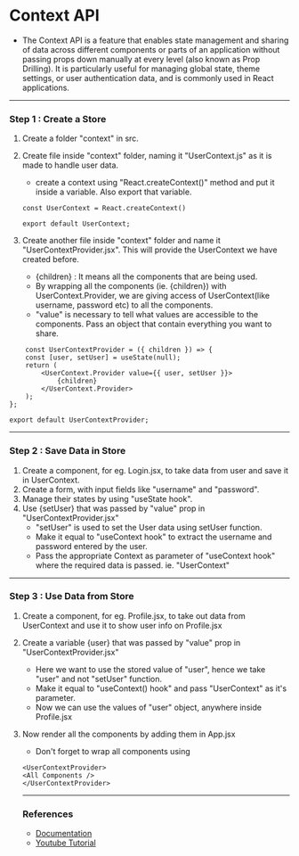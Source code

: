 # Context API

- The Context API is a feature that enables state management and sharing of data across different components or parts of an application without passing props down manually at every level (also known as Prop Drilling). It is particularly useful for managing global state, theme settings, or user authentication data, and is commonly used in React applications.
---

### Step 1 : Create a Store

1. Create a folder "context" in src.
2. Create file inside "context" folder, naming it "UserContext.js" as it is made to handle user data.
    - create a context using "React.createContext()" method and put it inside a variable. Also export that variable.

    ```
    const UserContext = React.createContext()

    export default UserContext;
    ```

3. Create another file inside "context" folder and name it "UserContextProvider.jsx". This will provide the UserContext we have created before.

    - {children} : It means all the components that are being used.
    - By wrapping all the components (ie. {children}) with UserContext.Provider, we are giving access of UserContext(like username, password etc) to all the components.
    - "value" is necessary to tell what values are accessible to the components. Pass an object that contain everything you want to share.

```
    const UserContextProvider = ({ children }) => {
	const [user, setUser] = useState(null);
	return (
		<UserContext.Provider value={{ user, setUser }}>
			{children}
		</UserContext.Provider>
	);
};

export default UserContextProvider;
```
---

### Step 2 : Save Data in Store

1. Create a component, for eg. Login.jsx, to take data from user and save it in UserContext.
2. Create a form, with input fields like "username" and "password".
3. Manage their states by using "useState hook".
4. Use {setUser} that was passed by "value" prop in "UserContextProvider.jsx"
    - "setUser" is used to set the User data using setUser function.
    - Make it equal to "useContext hook" to extract the username and password entered by the user.
    - Pass the appropriate Context as parameter of "useContext hook" where the required data is passed. ie. "UserContext"

---

### Step 3 : Use Data from Store

1. Create a component, for eg. Profile.jsx, to take out data from UserContext and use it to show user info on Profile.jsx
2. Create a variable {user} that was passed by "value" prop in "UserContextProvider.jsx"
    - Here we want to use the stored value of "user", hence we take "user" and not "setUser" function.
    - Make it equal to "useContext() hook" and pass "UserContext" as it's parameter.
    - Now we can use the values of "user" object, anywhere inside Profile.jsx
3. Now render all the components by adding them in App.jsx
    -  Don't forget to wrap all components using

    ```
    <UserContextProvider>
    <All Components />
    </UserContextProvider>
    ```
    ---

    ### References
    - [Documentation](https://react.dev/reference/react/createContext)
    - [Youtube Tutorial](https://www.youtube.com/watch?v=JQVBGtZMqgU&list=PLu71SKxNbfoDqgPchmvIsL4hTnJIrtige&index=13)